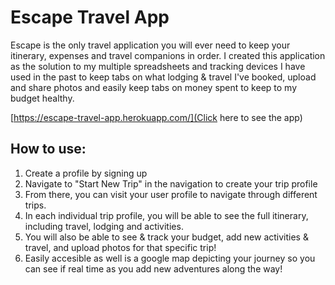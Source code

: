# Escape Travel App
Escape is the only travel application you will ever need to keep your itinerary, expenses and travel companions in order. I created this application as the solution to my multiple spreadsheets and tracking devices I have used in the past to keep tabs on what lodging & travel I've booked, upload and share photos and easily keep tabs on money spent to keep to my budget healthy. 

[https://escape-travel-app.herokuapp.com/](Click here to see the app)

## How to use:
1. Create a profile by signing up
2. Navigate to "Start New Trip" in the navigation to create your trip profile
3. From there, you can visit your user profile to navigate through different trips.
4. In each individual trip profile, you will be able to see the full itinerary, including travel, lodging and activities. 
5. You will also be able to see & track your budget, add new activities & travel, and upload photos for that specific trip!
6. Easily accesible as well is a google map depicting your journey so you can see if real time as you add new adventures along the way!
